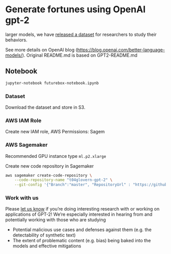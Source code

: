 # Generate fortunes using OpenAI gpt-2

 larger models, we have [released a dataset](https://github.com/openai/gpt-2-output-dataset) for researchers to study their behaviors.

See more details on OpenAI blog (https://blog.openai.com/better-language-models/). Original README.md is based on GPT2-README.md

## Notebook

```bash
jupyter-notebook futurebox-notebook.ipynb
```

### Dataset 

Download the dataset and store in S3. 

### AWS IAM Role 

Create new IAM role, AWS Permissions: Sagem

### AWS Sagemaker

Recommended GPU instance type ```ml.p2.xlarge ```

Create new code repository in Sagemaker

```bash
aws sagemaker create-code-repository \
    --code-repository-name "t04glovern-gpt-2" \
    --git-config '{"Branch":"master", "RepositoryUrl" : "https://github.com/t04glovern/fbmsg-analysis-gpt-2" }'
```

### Work with us

Please [let us know](mailto:languagequestions@openai.com) if you’re doing interesting research with or working on applications of GPT-2!  We’re especially interested in hearing from and potentially working with those who are studying
- Potential malicious use cases and defenses against them (e.g. the detectability of synthetic text)
- The extent of problematic content (e.g. bias) being baked into the models and effective mitigations
